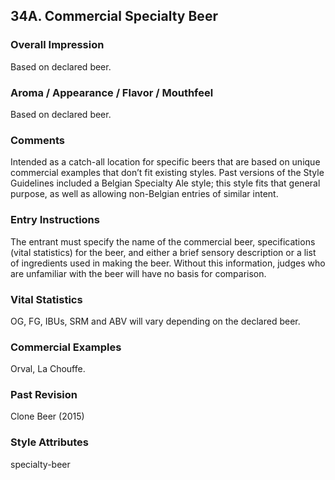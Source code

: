 ## 34A. Commercial Specialty Beer

### Overall Impression

Based on declared beer.

### Aroma / Appearance / Flavor / Mouthfeel

Based on declared beer.

### Comments

Intended as a catch-all location for specific beers that are based on unique commercial examples that don’t fit existing styles. Past versions of the Style Guidelines included a Belgian Specialty Ale style; this style fits that general purpose, as well as allowing non-Belgian entries of similar intent.

### Entry Instructions

The entrant must specify the name of the commercial beer, specifications (vital statistics) for the beer, and either a brief sensory description or a list of ingredients used in making the beer. Without this information, judges who are unfamiliar with the beer will have no basis for comparison.

### Vital Statistics

OG, FG, IBUs, SRM and ABV will vary depending on the declared beer.

### Commercial Examples

Orval, La Chouffe.

### Past Revision

Clone Beer (2015)

### Style Attributes

specialty-beer